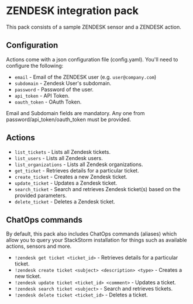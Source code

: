 # ZENDESK integration pack

This pack consists of a sample ZENDESK sensor and a ZENDESK action.

## Configuration

Actions come with a json configuration file (config.yaml). You'll need to configure the following:

* ``email`` - Email of the ZENDESK user (e.g. ``user@company.com``)
* ``subdomain`` - Zendesk User's subdomain.
* ``password`` - Password of the user.
* ``api_token`` - API Token.
* ``oauth_token`` - OAuth Token.

Email and Subdomain fields are mandatory. Any one from password/api_token/oauth_token must be provided.

## Actions

* ``list_tickets`` - Lists all Zendesk tickets.
* ``list_users`` - Lists all Zendesk users.
* ``list_organizations`` - Lists all Zendesk organizations.
* ``get_ticket`` - Retrieves details for a particular ticket.
* ``create_ticket`` - Creates a new Zendesk ticket.
* ``update_ticket`` - Updates a Zendesk ticket.
* ``search_ticket`` - Search and retrieves Zendesk ticket(s) based on the provided parameters.
* ``delete_ticket`` - Deletes a Zendesk ticket.


## ChatOps commands

By default, this pack also includes ChatOps commands (aliases) which allow you
to query your StackStorm installation for things such as available actions,
sensors and more.

* ``!zendesk get ticket <ticket_id>`` - Retrieves details for a particular ticket.
* ``!zendesk create ticket <subject> <description> <type>`` - Creates a new ticket.
* ``!zendesk update ticket <ticket_id> <comment>`` - Updates a ticket.
* ``!zendesk search ticket <subject>`` - Search and retrieves tickets.
* ``!zendesk delete ticket <ticket_id>`` - Deletes a ticket.
